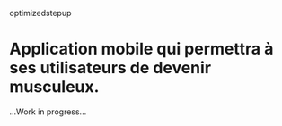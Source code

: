 optimizedstepup
# **Application mobile qui permettra à ses utilisateurs de devenir musculeux.**
...Work in progress...
